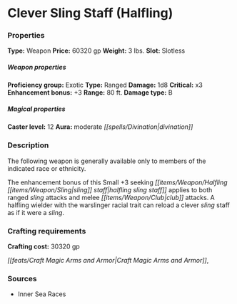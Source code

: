﻿---
Title: "Clever Sling Staff (Halfling)"
Type: "Weapon"
Price: "60320 gp"
Weight: "3 lbs."
Slot: "Slotless"
Proficiency group: "Exotic"
Weapon properties Type: "Ranged"
Damage: "1d8"
Critical: "x3"
Enhancement bonus: "+3"
Range: "80 ft."
Damage type: "B"
Caster level: "12"
Aura: "moderate divination"
Description: |
  "The following weapon is generally available only to members of the indicated race or ethnicity.
  The enhancement bonus of this Small _+3 seeking halfling sling staff_ applies to both ranged sling attacks and melee club attacks. A halfling wielder with the warslinger racial trait can reload a _clever sling staff_ as if it were a sling."
Crafting cost: "30320 gp"
Sources: "['Inner Sea Races']"
---

# Clever Sling Staff (Halfling)

### Properties

**Type:** Weapon **Price:** 60320 gp **Weight:** 3 lbs. **Slot:** Slotless

##### Weapon properties

**Proficiency group:** Exotic **Type:** Ranged **Damage:** 1d8 **Critical:** x3 **Enhancement bonus:** +3 **Range:** 80 ft. **Damage type:** B

##### Magical properties

**Caster level:** 12 **Aura:** moderate _[[spells/Divination|divination]]_

### Description

The following weapon is generally available only to members of the indicated race or ethnicity.

The enhancement bonus of this Small +3 seeking _[[items/Weapon/Halfling _[[items/Weapon/Sling|sling]]_ staff|halfling _sling_ staff]]_ applies to both ranged _sling_ attacks and melee _[[items/Weapon/Club|club]]_ attacks. A halfling wielder with the warslinger racial trait can reload a clever _sling_ staff as if it were a _sling_.

### Crafting requirements

**Crafting cost:** 30320 gp

_[[feats/Craft Magic Arms and Armor|Craft Magic Arms and Armor]]_,

### Sources

* Inner Sea Races